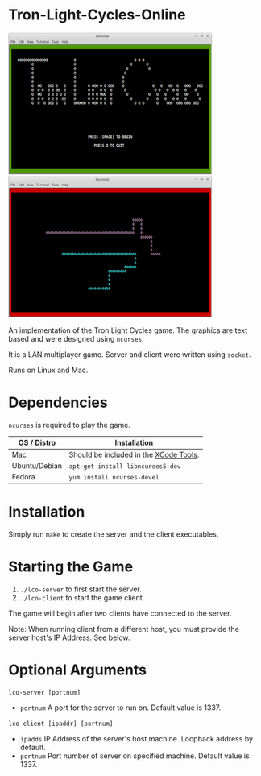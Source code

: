 # Tron-Light-Cycles-Online

![Menu](img/lco_menu.png) ![Game](img/lco_gameplay.png)

An implementation of the Tron Light Cycles game.
The graphics are text based and were designed using `ncurses`.

It is a LAN multiplayer game.
Server and client were written using `socket`.

Runs on Linux and Mac.

# Dependencies

`ncurses` is required to play the game.

| OS / Distro    | Installation                          |
| -------------- | ------------------------------------- |
| Mac            | Should be included in the [XCode Tools](https://developer.apple.com/library/mac/documentation/Darwin/Reference/ManPages/man3/ncurses.3x.html).|
| Ubuntu/Debian  | `apt-get install libncurses5-dev`     |
| Fedora         | `yum install ncurses-devel`           |

#  Installation

Simply run `make` to create the server and the client executables.

# Starting the Game

1. `./lco-server` to first start the server.
2. `./lco-client` to start the game client.

The game will begin after two clients have connected to the server.

Note: When running client from a different host, you must provide the server host's IP Address. See below.

# Optional Arguments

`lco-server [portnum]`

- `portnum` A port for the server to run on. Default value is 1337.

`lco-client [ipaddr] [portnum]`

- `ipadds` IP Address of the server's host machine. Loopback address by default.
- `portnum` Port number of server on specified machine. Default value is 1337.

